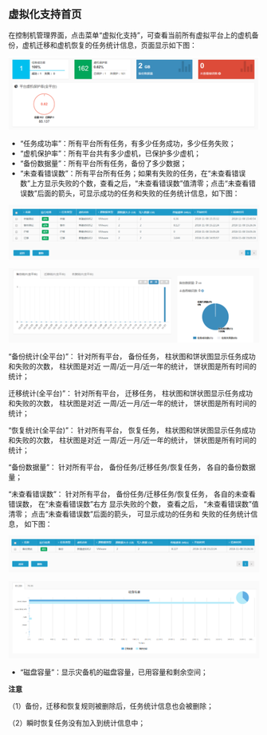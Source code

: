 ## 虚拟化支持首页

在控制机管理界面，点击菜单“虚拟化支持”，可查看当前所有虚拟平台上的虚机备份，虚机迁移和虚机恢复的任务统计信息，页面显示如下图：

![说明: 1](/assets/V6.11811201154.png)

* “任务成功率”：所有平台所有任务，有多少任务成功，多少任务失败；
* “虚机保护率”：所有平台共有多少虚机，已保护多少虚机；
* “备份数据量”：所有平台所有任务，备份了多少数据；
* “未查看错误数”：所有平台所有任务；如果有失败的任务，在“未查看错误数”上方显示失败的个数，查看之后，“未查看错误数”值清零；点击“未查看错误数”后面的箭头，可显示成功的任务和失败的任务统计信息，如下图：

![说明: 1](/assets/V6.11811081611.png)



![说明: 1](/assets/V6.11811201155.png)

“备份统计(全平台)”： 针对所有平台， 备份任务， 柱状图和饼状图显示任务成功和失败的次数， 柱状图是对近
一周/近一月/近一年的统计， 饼状图是所有时间的统计；

迁移统计(全平台)”： 针对所有平台， 迁移任务， 柱状图和饼状图显示任务成功和失败的次数， 柱状图是对近
一周/近一月/近一年的统计， 饼状图是所有时间的统计；

“恢复统计(全平台)”： 针对所有平台， 恢复任务， 柱状图和饼状图显示任务成功和失败的次数， 柱状图是对近
一周/近一月/近一年的统计， 饼状图是所有时间的统计；

“备份数据量”： 针对所有平台， 备份任务/迁移任务/恢复任务， 各自的备份数据量；

“未查看错误数”： 针对所有平台， 备份任务/迁移任务/恢复任务， 各自的未查看错误数， 在“未查看错误数”右方
显示失败的个数， 查看之后， “未查看错误数”值清零； 点击“未查看错误数”后面的箭头， 可显示成功的任务和
失败的任务统计信息， 如下图：

![说明: 1](/assets/V6.11811081612.png)



![磁盘容量](/assets/V6.11811081433.png)

* “磁盘容量”：显示灾备机的磁盘容量，已用容量和剩余空间；

**注意** 

（1）备份，迁移和恢复规则被删除后，任务统计信息也会被删除；

（2）瞬时恢复任务没有加入到统计信息中；











